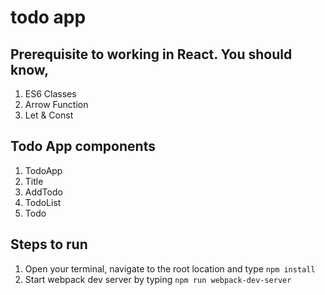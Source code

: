 # todo app

## Prerequisite to working in React. You should know,
1. ES6 Classes
2. Arrow Function
3. Let & Const

## Todo App components
1. TodoApp
2. Title
3. AddTodo
4. TodoList
5. Todo

## Steps to run
1. Open your terminal, navigate to the root location and type `npm install`
2. Start webpack dev server by typing `npm run webpack-dev-server`